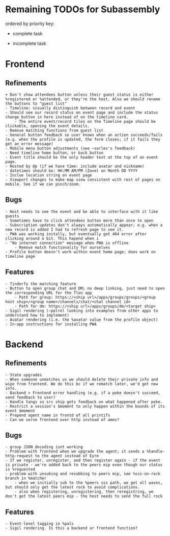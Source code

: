 # Remaining TODOs for Subassembly
ordered by priority
key:
+ complete task
- incomplete task


# Frontend

## Refinements
	+ Don't show attendees button unless their guest status is either %registered or %attended, or they're the host. Also we should rename the buttons to "guest list"
	- Timeline: visually distinguish between record and event
	- Should see our record status on event page and include the status change button in here instead of on the timeline card.
		- The entire event/record tiles on the Timeline page should be clickable, opening the event details.
	- Remove matching functions from guest list
	- General button feedback so user knows when an action succeeds/fails (e.g. when the profile is updated, the form closes; if it fails they get an error message)
	- Mobile menu button adjustments (see ~sarlev's feedback)
	- Need timeline home button, or back button
	- Event title should be the only header text at the top of an event page.
	- Hosted by @p (if we have time: include avatar and nickname)
	- datetimes should be: HH:MM AM/PM (Zone) on Month DD YYYY
	- Inclue location string on event page
	- Viewport changes to make map view consistent with rest of pages on mobile. See if we can pinch/zoom.

## Bugs
	- Host needs to see the event and be able to interface with it like guests
	- Sometimes have to click attendees button more than once to open
	- Subscription updates don't always automatically appear; e.g. when a new record is added I had to refresh page to see it.
	- PWA was working initally, but eventually got 404 error after clicking around a bit. This hapend when i
	- "No internet connection" message when PWA is offline
    	- Remove match functionality for ourselves
	- Profile button doesn't work within event home page; does work on timeline page

## Features
	- Tinderfy the matching feature
	- Button to open group chat and DM; no deep linking, just need to open the corresponding URL for the Tlon app
		- Path for group: https://<ship url>/apps/groups/groups/<group host ship>/<group name>/channels/chat/<chat channel id>
		- Path for dm: https://<ship url>/apps/groups/dm/<target ship>
	- Sigil rendering (~polrel looking into examples from other apps to understand how to implement)
	- Avatar rendering (i.e. the %avatar value from the profile object)
	- In-app instructions for installing PWA



# Backend

## Refinements
	- State upgrades
	- When someone unmatches us we should delete their private info and wipe from frontend. We do this bc if we rematch later, we'd get new info.
	- Backend > Frontend error handling (e.g. if a poke doesn't succeed, send feedback to user)
	- Handle tangs so src ship gets feedback on what happened after poke.
	- Restrict a session's $moment to only happen within the bounds of its event $moment
	- Prepend agent name in frontd of all printifs
	- Can we serve frontend over http instead of ames?

## Bugs
	- group JSON decoding isnt working
	- Problem with frontend when we upgrade the agent; it sends a %handle-http-request to the agent instead of Eyre
	- If we register, unregister, and then register again - if the event is private - we're added back to the peers mip even though our status is %requested
	- problem with unsubing and resubbing to peers mip, see %sss-on-rock branch in %matcher
		- when we initially sub to the %peers sss path, we get all waves, but should only get the latest rock to avoid complications.
		- also when registering, unregistering, then reregistring, we don't get the latest peers mip - the host needs to send the full rock

## Features
	- Event-level tagging in %pals
	- Sigil rendering. Is this a backend or frontend function?
